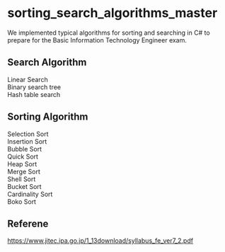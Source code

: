 # sorting_search_algorithms_master
We implemented typical algorithms for sorting and searching in C# to prepare for the Basic Information Technology Engineer exam.

## Search Algorithm
Linear Search  
Binary search tree  
Hash table search  


## Sorting Algorithm  
Selection Sort  
Insertion Sort  
Bubble Sort  
Quick Sort  
Heap Sort  
Merge Sort  
Shell Sort  
Bucket Sort  
Cardinality Sort  
Boko Sort  

## Referene
https://www.jitec.ipa.go.jp/1_13download/syllabus_fe_ver7_2.pdf
